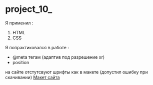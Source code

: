 # project_10_

Я применил : 
  1. HTML
  2. CSS
  
Я попрактиковался в работе :

-  @meta тегам (адаптив под разрешение xr)
- position

на сайте отстутсвуют шрифты как в макете (допустил ошибку при скачивании)
[Макет сайта](https://www.figma.com/file/yeWXAI7OumhPZunCl8Im3u/%D0%BA%D0%BE%D0%BD%D0%BA%D1%83%D1%80%D1%81?node-id=7%3A2)
